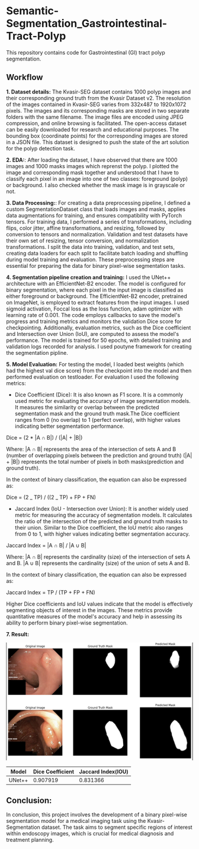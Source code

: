 # Semantic-Segmentation_Gastrointestinal-Tract-Polyp

This repository contains code for Gastrointestinal (GI) tract polyp segmentation.

## Workflow

**1. Dataset details:** The Kvasir-SEG dataset contains 1000 polyp images and their corresponding ground truth from the Kvasir Dataset v2. The resolution of the images contained in Kvasir-SEG varies from 332x487 to 1920x1072 pixels. The images and its corresponding masks are stored in two separate folders with the same filename. The image files are encoded using JPEG compression, and online browsing is facilitated. The open-access dataset can be easily downloaded for research and educational purposes. The bounding box (coordinate points) for the corresponding images are stored in a JSON file. This dataset is designed to push the state of the art solution for the polyp detection task.

**2. EDA:**: After loading the dataset, I have observed that there are 1000 images and 1000 masks images which reprenst the polyp. I plotted the image and corresponding mask together and understood that I have to classify each pixel in an image into one of two classes: foreground (polyp) or background. I also checked whether the mask image is in grayscale or not.

**3. Data Processing:**: For creating a data preprocessing pipeline, I defined a custom SegmentationDataset class that loads images and masks, applies data augmentations for training, and ensures compatibility with PyTorch tensors. For training data, I performed a series of transformations, including flips, color jitter, affine transformations, and resizing, followed by conversion to tensors and normalization. Validation and test datasets have their own set of resizing, tensor conversion, and normalization transformations. I split the data into training, validation, and test sets, creating data loaders for each split to facilitate batch loading and shuffling during model training and evaluation. These preprocessing steps are essential for preparing the data for binary pixel-wise segmentation tasks.

**4. Segmentation pipeline creation and training:** I used the UNet++ architecture with an EfficientNet-B2 encoder. The model is configured for binary segmentation, where each pixel in the input image is classified as either foreground or background. The EfficientNet-B2 encoder, pretrained on ImageNet, is employed to extract features from the input images. I used sigmoid activation, Foccal loss as the loss function, adam optimizer with learning rate of 0.001. The code employs callbacks to save the model's progress and training metrics and monitors the validation Dice score for checkpointing. Additionally, evaluation metrics, such as the Dice coefficient and Intersection over Union (IoU), are computed to assess the model's performance. The model is trained for 50 epochs, with detailed training and validation logs recorded for analysis. I used poutyne framework for creating the segmentation pipline.

**5. Model Evaluation:** For testing the model, I loaded best weights (which had the highest val dice score) from the checkpoint into the model and then performed evaluation on testloader. For evaluation I used the following metrics:

- Dice Coefficient (Dice): It is also known as F1 score. It is a commonly used metric for evaluating the accuracy of image segmentation models. It measures the similarity or overlap between the predicted segmentation mask and the ground truth mask.The Dice coefficient ranges from 0 (no overlap) to 1 (perfect overlap), with higher values indicating better segmentation performance.

Dice = (2 \* |A ∩ B|) / (|A| + |B|)

Where:
|A ∩ B| represents the area of the intersection of sets A and B (number of overlapping pixels between the prediction and ground truth)
(|A| + |B|) represents the total number of pixels in both masks(prediction and ground truth).

In the context of binary classification, the equation can also be expressed as:

Dice = (2 _ TP) / ((2 _ TP) + FP + FN)

- Jaccard Index (IoU - Intersection over Union): It is another widely used metric for measuring the accuracy of segmentation models. It calculates the ratio of the intersection of the predicted and ground truth masks to their union. Similar to the Dice coefficient, the IoU metric also ranges from 0 to 1, with higher values indicating better segmentation accuracy.

Jaccard Index = |A ∩ B| / |A ∪ B|

Where:
|A ∩ B| represents the cardinality (size) of the intersection of sets A and B.
|A ∪ B| represents the cardinality (size) of the union of sets A and B.

In the context of binary classification, the equation can also be expressed as:

Jaccard Index = TP / (TP + FP + FN)

Higher Dice coefficients and IoU values indicate that the model is effectively segmenting objects of interest in the images. These metrics provide quantitative measures of the model's accuracy and help in assessing its ability to perform binary pixel-wise segmentation.

**7. Result:**

![](sample_output.png)

| Model  | Dice Coefficient | Jaccard Index(IOU) |
| ------ | ---------------- | ------------------ |
| UNet++ | 0.907919         | 0.831366           |

## Conclusion:

In conclusion, this project involves the development of a binary pixel-wise segmentation model for a medical imaging task using the Kvasir-Segmentation dataset. The task aims to segment specific regions of interest within endoscopy images, which is crucial for medical diagnosis and treatment planning.
